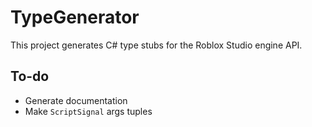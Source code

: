 ﻿# TypeGenerator
This project generates C# type stubs for the Roblox Studio engine API.

## To-do
- Generate documentation
- Make `ScriptSignal` args tuples